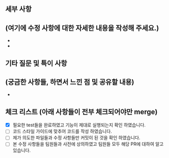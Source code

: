 ## 세부 사항
(여기에 수정 사항에 대한 자세한 내용을 작성해 주세요.)
-
-
-

## 기타 질문 및 특이 사항
(궁금한 사항들, 하면서 느낀 점 및 공유할 내용)
-
-
 
## 체크 리스트 (아래 사항들이 전부 체크되어야만 merge)
- [x]  필요한 test들을 완료하였고 기능이 제대로 실행되는지 확인 하였습니다.
- [ ]  코드 스타일 가이드에 맞추어 코드를 작성 하였습니다.
- [ ]  제가 의도한 파일들과 수정 사항들만 커밋이 된 것을 확인 하였습니다.
- [ ]  본 수정 사항들을 팀원들과 사전에 상의하였고 팀원들 모두 해당 PR에 대하여 알고 있습니다.
